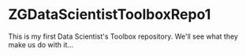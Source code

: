 ZGDataScientistToolboxRepo1
===========================

This is my first Data Scientist's Toolbox repository. We'll see what they make us do with it...
